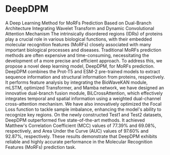 # DeepDPM
A Deep Learning Method for MoRFs Prediction Based on Dual-Branch Architecture Integrating Wavelet Transform and Dynamic Convolutional Attention Mechanism
The intrinsically disordered regions (IDRs) of proteins play a crucial role in various biological functions, with their embedded molecular recognition features (MoRFs) closely associated with many important biological processes and diseases. Traditional MoRFs prediction methods are often expensive and time-consuming, necessitating the development of a more precise and efficient approach. To address this, we propose a novel deep learning model, DeepDPM, for MoRFs prediction. DeepDPM combines the Prot-T5 and ESM-2 pre-trained models to extract sequence information and structural information from proteins, respectively. It performs feature analysis by integrating the BioWaveKAN module, mLSTM, optimized Transformer, and Mamba network, we have designed an innovative dual-branch fusion module, BiLCrossAttention, which effectively integrates temporal and spatial information using a weighted dual-channel cross-attention mechanism. We have also innovatively optimized the Focal Loss function to tackle sample imbalance, enhancing the model's ability to recognize key regions. On the newly constructed Test1 and Test2 datasets, DeepDPM outperformed five state-of-the-art methods. It achieved Matthew's Correlation Coefficient (MCC) values of 77.39% and 69.08%, respectively, and Area Under the Curve (AUC) values of 97.60% and 92.87%, respectively. These results demonstrate that DeepDPM exhibits reliable and highly accurate performance in the Molecular Recognition Features (MoRFs) prediction task.
